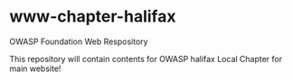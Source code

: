 # www-chapter-halifax
OWASP Foundation Web Respository

This repository will contain contents for OWASP halifax Local Chapter for main website!
